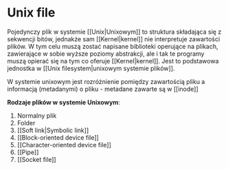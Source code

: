 # Unix file
Pojedynczy plik w systemie [[Unix|Unixowym]] to struktura składająca się z sekwencji bitów, jednakże sam [[Kernel|kernel]] nie interpretuje zawartości plików. W tym celu muszą zostać napisane biblioteki operujące na plikach, zawierające w sobie wyższe poziomy abstrakcji, ale i tak te programy muszą opierać się na tym co oferuje [[Kernel|kernel]]. Jest to podstawowa jednostka w [[Unix filesystem|unixowym systemie plików]]. 

W systemie unixowym jest rozróżnienie pomiędzy zawartością pliku a informacją (metadanymi) o pliku - metadane zawarte są w [[inode]]

**Rodzaje plików w systemie Unixowym**:
1. Normalny plik
2. Folder 
3. [[Soft link|Symbolic link]]
4. [[Block-oriented device file]]
5. [[Character-oriented device file]]
6. [[Pipe]]
7. [[Socket file]]